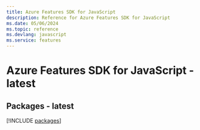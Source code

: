 ```yaml
---
title: Azure Features SDK for JavaScript
description: Reference for Azure Features SDK for JavaScript
ms.date: 05/06/2024
ms.topic: reference
ms.devlang: javascript
ms.service: features
---
```

# Azure Features SDK for JavaScript - latest
## Packages - latest
[!INCLUDE [packages](features-index.md)]